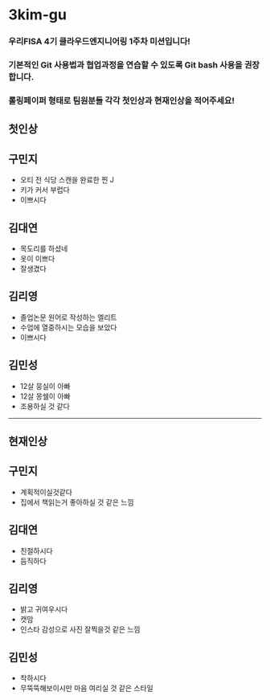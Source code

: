 # 3kim-gu
### 우리FISA 4기 클라우드엔지니어링 1주차 미션입니다!
### 기본적인 Git 사용법과 협업과정을 연습할 수 있도록 Git bash 사용을 권장합니다. 
### 롤링페이퍼 형태로 팀원분들 각각 첫인상과 현재인상을 적어주세요!

## 첫인상
## 구민지
- 오티 전 식당 스캔을 완료한 찐 J
- 키가 커서 부럽다
- 이쁘시다

## 김대연
- 목도리를 하셨네
- 옷이 이쁘다
- 잘생겼다

## 김리영
- 졸업논문 원어로 작성하는 엘리트
- 수업에 열중하시는 모습을 보았다
- 이쁘시다

## 김민성
- 12살 뭉실이 아빠
- 12살 몽쉘이 아빠
- 조용하실 것 같다

--- 

## 현재인상

## 구민지
- 계획적이실것같다
- 집에서 책읽는거 좋아하실 것 같은 느낌

## 김대연
-  친절하시다
-  듬직하다

## 김리영
- 밝고 귀여우시다
- 캣맘
- 인스타 감성으로 사진 잘찍을것 같은 느낌

## 김민성
- 착하시다
- 무뚝뚝해보이시만 마음 여리실 것 같은 스타일
